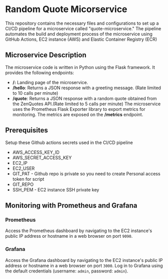 
# Random Quote Micorservice

This repository contains the necessary files and configurations to set up a CI/CD pipeline for a microservice called "quote-microservice." The pipeline automates the build and deployment process of the microservice using GitHub Actions, EC2 instance (AWS) and Elastic Container Registry (ECR)

## Microservice Description
The microservice code is written in Python using the Flask framework. It provides the following endpoints:

- **/:** Landing page of the microservice. 
- **/hello**: Returns a JSON response with a greeting message. (Rate limited to 10 calls per minute)
- **/quote**: Returns a JSON response with a random quote obtained from the ZenQuotes API.(Rate limited to 5 calls per minute)
The microservice uses the Prometheus Flask Exporter library to export metrics for monitoring. The metrics are exposed on the **/metrics** endpoint.

## Prerequisites
Setup these Github actions secrets used in the CI/CD pipeline
- AWS_ACCESS_KEY_ID
- AWS_SECRET_ACCESS_KEY
- EC2_IP
- EC2_USER
- GIT_PAT - Github repo is private so you need to create Personal access token for script
- GIT_REPO
- SSH_PEM - EC2 instance SSH private key



## Monitoring with Prometheus and Grafana

### Prometheus 

Access the Prometheus dashboard by navigating to the EC2 instance's public IP address or hostname in a web browser on port `9090`.
### Grafana
Access the Grafana dashboard by navigating to the EC2 instance's public IP address or hostname in a web browser on port `3000`.
Log in to Grafana using the default credentials (username: `admin`, password: `admin`).

